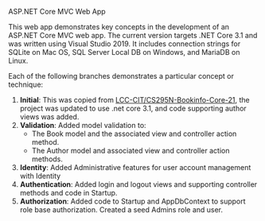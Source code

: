 ASP.NET Core MVC Web App

This web app demonstrates key concepts in the development of an ASP.NET Core MVC web app. The current version targets .NET Core 3.1 and was written using Visual Studio 2019. It includes connection strings for SQLite on Mac OS, SQL Server Local DB on Windows, and MariaDB on Linux.

Each of the following branches demonstrates a particular concept or technique:
1. **Initial**: This was copied from [LCC-CIT/CS295N-Bookinfo-Core-21](https://github.com/LCC-CIT/CS295N-Bookinfo-Core-21/tree/EF-SeedData), the project was updated to use .net core 3.1, and code supporting author views was added.
2. **Validation**: Added model validation to:
   - The Book model and the associated view and controller action method.
   - The Author model and associated view and controller action methods.
3. **Identity**: Added Administrative features for user account management with Identity
4. **Authentication**: Added login and logout views and supporting controller methods and code in Startup.
5. **Authorization**: Added code to Startup and AppDbContext to support role base authorization. Created a seed Admins role and user.

